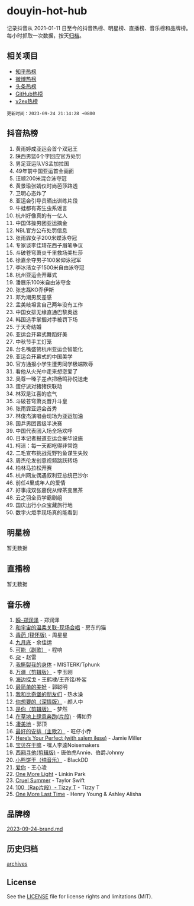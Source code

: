 # douyin-hot-hub

记录抖音从 2021-01-11 日至今的抖音热榜、明星榜、直播榜、音乐榜和品牌榜。每小时抓取一次数据，按天[归档](archives)。

## 相关项目

- [知乎热榜](https://github.com/lonnyzhang423/zhihu-hot-hub)
- [微博热榜](https://github.com/lonnyzhang423/weibo-hot-hub)
- [头条热榜](https://github.com/lonnyzhang423/toutiao-hot-hub)
- [GitHub热榜](https://github.com/lonnyzhang423/github-hot-hub)
- [v2ex热榜](https://github.com/lonnyzhang423/v2ex-hot-hub)


`更新时间：2023-09-24 21:14:28 +0800`

## 抖音热榜

1. 黄雨婷成亚运会首个双冠王
1. 陕西男篮6个字回应官方处罚
1. 男足亚运队VS孟加拉国
1. 49年前中国亚运首金画面
1. 汪顺200米混合泳夺冠
1. 黄景瑜张婧仪时尚芭莎路透
1. 卫明心态炸了
1. 亚运会引导员晒出训练片段
1. 牛蛙都有寄生虫系谣言
1. 杭州好像真的有一亿人
1. 中国体操男团亚运摘金
1. NBL官方公布处罚信息
1. 张雨霏女子200米蝶泳夺冠
1. 专家谈李佳琦花西子眉笔争议
1. 斗破苍穹萧炎千里救场美杜莎
1. 徐嘉余夺男子100米仰泳冠军
1. 李冰洁女子1500米自由泳夺冠
1. 杭州亚运会开幕式
1. 潘展乐100米自由泳夺金
1. 张志磊KO乔伊斯
1. 邓为潮男反差感
1. 孟美岐坦言自己两年没有工作
1. 中国女排无缘直通巴黎奥运
1. 韩国选手掌掴对手被罚下场
1. 于天奇结婚
1. 亚运会开幕式舞蹈好美
1. 中秋节手工灯笼
1. 台名嘴盛赞杭州亚运会智能化
1. 亚运会开幕式的中国美学
1. 官方通报小学生遭男同学极端欺辱
1. 看他从火光中走来想恋爱了
1. 吴尊一嗓子差点把杨鸣孙悦送走
1. 蛋仔派对猪猪侠联动
1. 林双是江喜的底气
1. 斗破苍穹萧炎晋升斗皇
1. 张雨霏亚运会首秀
1. 林俊杰演唱会现场为亚运加油
1. 国乒男团晋级半决赛
1. 中国代表团入场全场欢呼
1. 日本记者报道亚运会豪华设施
1. 柯洁：每一天都吃得非常饱
1. 二毛宣布挑战荒野钓鱼谋生失败
1. 周杰伦发创意视频跳跃转场
1. 柏林马拉松开赛
1. 杭州网友偶遇叙利亚总统巴沙尔
1. 前任4里成年人的爱情
1. 好事成双张嘉倪从绿茶变黑茶
1. 云之羽全员学霸剧组
1. 国庆出行小众宝藏旅行地
1. 数字火炬手现场真的能看到

## 明星榜

暂无数据

## 直播榜

暂无数据

## 音乐榜

1. [瞬-郑润泽](https://sf6-cdn-tos.douyinstatic.com/obj/tos-cn-ve-2774/oYXHIohzvbNAzBhHgyksWpRM4bfkDsBdBDAynw) - 郑润泽
1. [和宇宙的温柔关联-现场合唱](https://sf6-cdn-tos.douyinstatic.com/obj/tos-cn-ve-2774/o0hONGDYQBgk0e5bqDeQOonVmncA6tC2nBwZLT) - 房东的猫
1. [毒药 (释怀版)](https://sf6-cdn-tos.douyinstatic.com/obj/tos-cn-ve-2774/oYILMEAzspdZBIzy4frJNB8ZHPHWAhiwowd4Ad) - 周星星
1. [九月底](https://sf6-cdn-tos.douyinstatic.com/obj/tos-cn-ve-2774/oMfewG4PDTFhF8iz3OGQ7ABH5i6fCgnMaoCbzZ) - 余佳运
1. [可能（副歌）](https://sf3-cdn-tos.douyinstatic.com/obj/tos-cn-ve-2774/cde1731888894259b333569393c2fb51) - 程响
1. [朵](https://sf3-cdn-tos.douyinstatic.com/obj/tos-cn-ve-2774/932f5bdfcd7c47b880525e92ab8a4999) - 赵雷
1. [我撕裂我的身体](https://sf3-cdn-tos.douyinstatic.com/obj/tos-cn-ve-2774/o0cWZzf7vIzpjLQBHPXwtFhMxYUvsP8AoC8EgA) - MISTERK/Tphunk
1. [万疆（剪辑版）](https://sf3-cdn-tos.douyinstatic.com/obj/tos-cn-ve-2774/ooG7oVgFlDTelKCjCsTTobQvbdtj1BBQXnfZd8) - 李玉刚
1. [海边探戈](https://sf3-cdn-tos.douyinstatic.com/obj/tos-cn-ve-2774/os9gE0VQCGqt6VQkZDyBBYvfSDY0QFe3vVmubn) - 王鹤棣/王齐铭/朴鲨
1. [最简单的美好](https://sf6-cdn-tos.douyinstatic.com/obj/tos-cn-ve-2774/a3623594908d4f208709c19c9584f981) - 郭聪明
1. [我和比奇堡的朋友们](https://sf3-cdn-tos.douyinstatic.com/obj/tos-cn-ve-2774/f0505db981ea4a6d91453a15924a82aa) - 热水澡
1. [你想要的（深情版）](https://sf3-cdn-tos.douyinstatic.com/obj/tos-cn-ve-2774/oIMnk8GFpoYUtBP39qsBLeMCDPQxxYcI4gbeZS) - 颜人中
1. [是你（剪辑版）](https://sf6-cdn-tos.douyinstatic.com/obj/tos-cn-ve-2774/46019dae783c4c969944217fe1cfafc4) - 梦然
1. [在草地上肆意奔跑(片段)](https://sf3-cdn-tos.douyinstatic.com/obj/tos-cn-ve-2774/8831d494742f45dabdfa8adb8b817259) - 傅如乔
1. [凄美地](https://sf3-cdn-tos.douyinstatic.com/obj/tos-cn-ve-2774/oshF4RgFMhmTSa4jCaHNUXI0NetFtBBQBzBZdf) - 郭顶
1. [最好的安排（主歌2）](https://sf3-cdn-tos.douyinstatic.com/obj/tos-cn-ve-2774/oMMZX1DuHpMwgoDztBmZswgQnbCeeANZxBHkFY) - 旺仔小乔
1. [Here’s Your Perfect (with salem ilese)](https://sf6-cdn-tos.douyinstatic.com/obj/tos-cn-ve-2774/076b1576c6c546598f803fe53da388a7) - Jamie Miller
1. [宝贝在干嘛](https://sf3-cdn-tos.douyinstatic.com/obj/tos-cn-ve-2774/okW4hBCfJI5B2ZEgTCtikhMW7IafzNrBQIYkpJ) - 嘿人李逵Noisemakers
1. [西厢寻他(剪辑版)](https://sf6-cdn-tos.douyinstatic.com/obj/tos-cn-ve-2774/oUsAVfAQKlRNxEv5qxvIB8o5qmIWUcXbzJKJhw) - 唐伯虎Annie、伯爵Johnny
1. [小熊饼干（纯音乐）](https://sf6-cdn-tos.douyinstatic.com/obj/tos-cn-ve-2774/c25d7893334c4ded99a2ae09f9e2a7d6) - BlackDD
1. [爱你](https://sf3-cdn-tos.douyinstatic.com/obj/tos-cn-ve-2774/738d8b240f1e4519b44cf31c84e02e24) - 王心凌
1. [One More Light](https://sf3-cdn-tos.douyinstatic.com/obj/tos-cn-ve-2774/okIBCInhecoGOE5h6ZvqCBYtfXCIMQEbgkRKgD) - Linkin Park
1. [Cruel Summer](https://sf3-cdn-tos.douyinstatic.com/obj/tos-cn-ve-2774/b35ad770e6d4495abefaa493fa46b555) - Taylor Swift
1. [100（Rap片段）- Tizzy T](https://sf6-cdn-tos.douyinstatic.com/obj/tos-cn-ve-2774/f3d21de5ab834c0f9bb7443c06f73d04) - Tizzy T
1. [One More Last Time](https://sf3-cdn-tos.douyinstatic.com/obj/tos-cn-ve-2774/oAzTlo0LUAdCAIhjktsKWcLAEUKmZwGcOoB1fy) - Henry Young & Ashley Alisha

## 品牌榜

[2023-09-24-brand.md](archives/2023-09-24-brand.md)

## 历史归档

[archives](archives)

## License

See the [LICENSE](LICENSE) file for license rights and limitations (MIT).
